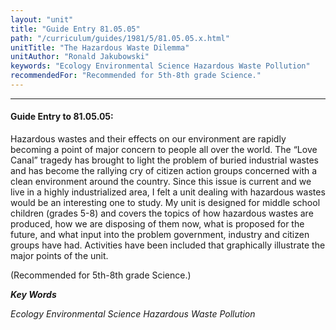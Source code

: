 ```yaml
---
layout: "unit"
title: "Guide Entry 81.05.05"
path: "/curriculum/guides/1981/5/81.05.05.x.html"
unitTitle: "The Hazardous Waste Dilemma"
unitAuthor: "Ronald Jakubowski"
keywords: "Ecology Environmental Science Hazardous Waste Pollution"
recommendedFor: "Recommended for 5th-8th grade Science."
---
```

<body>
<hr/>
<h4>
Guide Entry to 81.05.05:
</h4>
Hazardous wastes and their effects on our environment are rapidly becoming a point of major concern to people all over the world.  The “Love Canal” tragedy has brought to light the problem of buried industrial wastes and has become the rallying cry of citizen action groups concerned with a clean environment around the country.  Since this issue is current and we live in a highly industrialized area, I felt a unit dealing with hazardous wastes would be an interesting one to study.  My unit is designed for middle school children (grades 5-8) and covers the topics of how hazardous wastes are produced, how we are disposing of them now, what is proposed for the future, and what input into the problem government, industry and citizen groups have had. Activities have been included that graphically illustrate the major points of the unit.
<p>
(Recommended for 5th-8th grade Science.)
</p>
<p>
<b>
<i>
Key Words
</i>
</b>
<br/>
</p>
<p>
<i>
Ecology Environmental Science Hazardous Waste Pollution
</i>
</p>
</body>